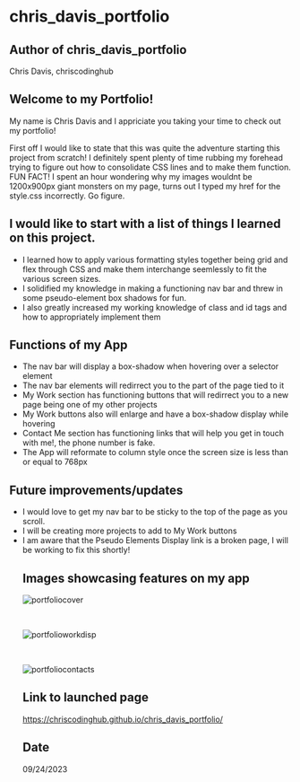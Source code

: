 # chris_davis_portfolio

## Author of chris_davis_portfolio
Chris Davis, chriscodinghub

## Welcome to my Portfolio!
My name is Chris Davis and I appriciate you taking your time to check out my portfolio!

First off I would like to state that this was quite the adventure starting this project
from scratch! I definitely spent plenty of time rubbing my forehead trying to figure out how to consolidate CSS lines and to make them function. FUN FACT! I spent an hour wondering why my images wouldnt be 1200x900px giant monsters on my page, turns out I typed my href for the style.css incorrectly. Go figure.

## I would like to start with a list of things I learned on this project.
<ul>
    <li>I learned how to apply various formatting styles together being grid and flex through CSS and make them interchange seemlessly to fit the various screen sizes.</li> 
    <li>I solidified my knowledge in making a functioning nav bar and threw in some pseudo-element box shadows for fun.</li>
    <li>I also greatly increased my working knowledge of class and id tags and how to appropriately implement them</li>
</ul>

## Functions of my App
<ul>
    <li>The nav bar will display a box-shadow when hovering over a selector element</li>
    <li>The nav bar elements will redirrect you to the part of the page tied to it</li>
    <li>My Work section has functioning buttons that will redirrect you to a new page being one of my other projects</li>
    <li>My Work buttons also will enlarge and have a box-shadow display while hovering</li>
    <li>Contact Me section has functioning links that will help you get in touch with me!, the phone number is fake.</li>
    <li>The App will reformate to column style once the screen size is less than or equal to 768px</li>
</ul>

## Future improvements/updates
<ul>
    <li>I would love to get my nav bar to be sticky to the top of the page as you scroll.</li>
    <li>I will be creating more projects to add to My Work buttons</li>
    <li>I am aware that the Pseudo Elements Display link is a broken page, I will be working to fix this shortly!</li>

## Images showcasing features on my app

![portfoliocover](https://github.com/chriscodinghub/chris_davis_portfolio/assets/144561170/a6463d46-1d52-4993-b4df-4cdbd4a83d19)

<br>

![portfolioworkdisp](https://github.com/chriscodinghub/chris_davis_portfolio/assets/144561170/a944c2e5-3b06-44e8-bcc6-d35b50c1cda1)

<br>

![portfoliocontacts](https://github.com/chriscodinghub/chris_davis_portfolio/assets/144561170/085e4ca2-a274-4294-b018-25f9257c3f42)

## Link to launched page
https://chriscodinghub.github.io/chris_davis_portfolio/

## Date
09/24/2023